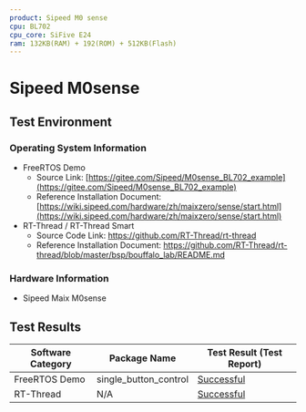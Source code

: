 ```yaml
---
product: Sipeed M0 sense
cpu: BL702
cpu_core: SiFive E24
ram: 132KB(RAM) + 192(ROM) + 512KB(Flash)
---
```


# Sipeed M0sense

## Test Environment

### Operating System Information

- FreeRTOS Demo
    - Source Link: [https://gitee.com/Sipeed/M0sense_BL702_example](https://gitee.com/Sipeed/M0sense_BL702_example)
    - Reference Installation Document: [https://wiki.sipeed.com/hardware/zh/maixzero/sense/start.html](https://wiki.sipeed.com/hardware/zh/maixzero/sense/start.html)
- RT-Thread / RT-Thread Smart
  - Source Code Link: https://github.com/RT-Thread/rt-thread
  - Reference Installation Document: https://github.com/RT-Thread/rt-thread/blob/master/bsp/bouffalo_lab/README.md

### Hardware Information

- Sipeed Maix M0sense

## Test Results

| Software Category | Package Name          | Test Result (Test Report) |
| ----------------- | --------------------- | ------------------------- |
| FreeRTOS Demo     | single_button_control | [Successful][FreeRTOS]    |
| RT-Thread         | N/A                   | [Successful][RT-Thread]   |

[FreeRTOS]: ./FreeRTOS/README.md
[RT-Thread]: ./RT-Thread/README.md
